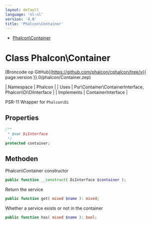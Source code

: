 ```yaml
---
layout: default
language: 'nl-nl'
version: '4.0'
title: 'Phalcon\Container'
---
```


* [Phalcon\Container](#container)

<h1 id="container">Class Phalcon\Container</h1>

[Broncode op GitHub](https://github.com/phalcon/cphalcon/tree/v{{ page.version }}.0/phalcon/Container.zep)

| Namespace | Phalcon | | Uses | Psr\Container\ContainerInterface, Phalcon\Di\DiInterface | | Implements | ContainerInterface |

PSR-11 Wrapper for `Phalcon\Di`

## Properties

```php
/**
 * @var DiInterface
 */
protected container;

```

## Methoden

Phalcon\Container constructor

```php
public function __construct( DiInterface $container );
```

Return the service

```php
public function get( mixed $name ): mixed;
```

Whether a service exists or not in the container

```php
public function has( mixed $name ): bool;
```